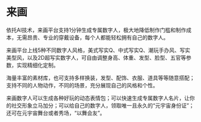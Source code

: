 # 来画

依托AI技术，来画平台支持1分钟生成专属数字人，极大地降低制作门槛和制作成本，无需昂贵、专业的穿戴设备，每个人都能轻松拥有自己的数字人。

来画平台上线5种不同数字人风格，美式写实Q、中式写实Q、潮玩手办风、写实美型风，以及2D超写实数字人，可自由调整身高、体重、发型、脸型、五官等参数，实现精细化定制。

海量丰富的素材库，也可支持多样换装，发型、配饰、衣服、道具等等随意搭配；支持不同的人物动作，不同的场景，充分展现自己的风格和个性。

来画数字人可以生成各种好玩的动态表情包；可以快速生成专属数字人名片，让你的社交形象立马加分；可以给自己的数字人，领取唯一且永久的“元宇宙身份证”；还可在元宇宙舞台或者秀场，“以舞会友”。